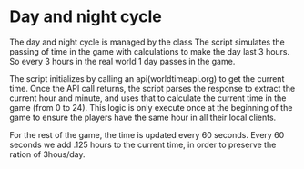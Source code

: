 # Day and night cycle

The day and night cycle is managed by the class []() The script simulates the passing of time in the game with calculations to make the day last 3 hours. So every 3 hours in the real world 1 day passes in the game.

The script initializes by calling an api(worldtimeapi.org) to get the current time. Once the API call returns, the script parses the response to extract the current hour and minute, and uses that to calculate the current time in the game (from 0 to 24). This logic is only execute once at the beginning of the game to ensure the players have the same hour in all their local clients.

For the rest of the game, the time is updated every 60 seconds. Every 60 seconds we add .125 hours to the current time, in order to preserve the ration of 3hous/day.
